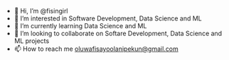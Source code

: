 - 👋 Hi, I’m @fisingirl
- 👀 I’m interested in Software Development, Data Science and ML
- 🌱 I’m currently learning Data Science and ML
- 💞️ I’m looking to collaborate on Softare Development, Data Science and ML projects
- 📫 How to reach me oluwafisayoolanipekun@gmail.com

<!---
fisingirl/fisingirl is a ✨ special ✨ repository because its `README.md` (this file) appears on your GitHub profile.
You can click the Preview link to take a look at your changes.
--->
